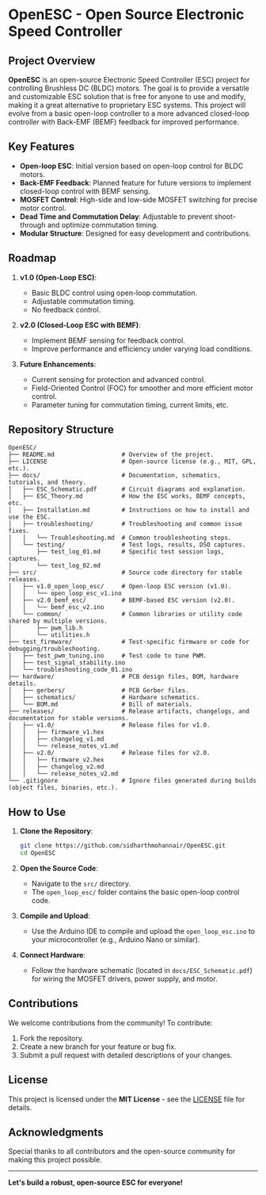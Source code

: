 
# OpenESC - Open Source Electronic Speed Controller

## Project Overview

**OpenESC** is an open-source Electronic Speed Controller (ESC) project for controlling Brushless DC (BLDC) motors. The goal is to provide a versatile and customizable ESC solution that is free for anyone to use and modify, making it a great alternative to proprietary ESC systems. This project will evolve from a basic open-loop controller to a more advanced closed-loop controller with Back-EMF (BEMF) feedback for improved performance.

## Key Features

- **Open-loop ESC**: Initial version based on open-loop control for BLDC motors.
- **Back-EMF Feedback**: Planned feature for future versions to implement closed-loop control with BEMF sensing.
- **MOSFET Control**: High-side and low-side MOSFET switching for precise motor control.
- **Dead Time and Commutation Delay**: Adjustable to prevent shoot-through and optimize commutation timing.
- **Modular Structure**: Designed for easy development and contributions.

## Roadmap

1. **v1.0 (Open-Loop ESC)**:
   - Basic BLDC control using open-loop commutation.
   - Adjustable commutation timing.
   - No feedback control.

2. **v2.0 (Closed-Loop ESC with BEMF)**:
   - Implement BEMF sensing for feedback control.
   - Improve performance and efficiency under varying load conditions.

3. **Future Enhancements**:
   - Current sensing for protection and advanced control.
   - Field-Oriented Control (FOC) for smoother and more efficient motor control.
   - Parameter tuning for commutation timing, current limits, etc.

## Repository Structure

```text
OpenESC/
├── README.md                   # Overview of the project.
├── LICENSE                     # Open-source license (e.g., MIT, GPL, etc.).
├── docs/                       # Documentation, schematics, tutorials, and theory.
│   ├── ESC_Schematic.pdf       # Circuit diagrams and explanation.
│   ├── ESC_Theory.md           # How the ESC works, BEMF concepts, etc.
│   ├── Installation.md         # Instructions on how to install and use the ESC.
│   ├── troubleshooting/        # Troubleshooting and common issue fixes.
│   │   └── Troubleshooting.md  # Common troubleshooting steps.
│   └── testing/                # Test logs, results, DSO captures.
│       ├── test_log_01.md      # Specific test session logs, captures.
│       └── test_log_02.md
├── src/                        # Source code directory for stable releases.
│   ├── v1.0_open_loop_esc/     # Open-loop ESC version (v1.0).
│   │   └── open_loop_esc_v1.ino
│   ├── v2.0_bemf_esc/          # BEMF-based ESC version (v2.0).
│   │   └── bemf_esc_v2.ino
│   └── common/                 # Common libraries or utility code shared by multiple versions.
│       ├── pwm_lib.h
│       └── utilities.h
├── test_firmware/              # Test-specific firmware or code for debugging/troubleshooting.
│   ├── test_pwm_tuning.ino     # Test code to tune PWM.
│   ├── test_signal_stability.ino
│   └── troubleshooting_code_01.ino
├── hardware/                   # PCB design files, BOM, hardware details.
│   ├── gerbers/                # PCB Gerber files.
│   ├── schematics/             # Hardware schematics.
│   └── BOM.md                  # Bill of materials.
├── releases/                   # Release artifacts, changelogs, and documentation for stable versions.
│   ├── v1.0/                   # Release files for v1.0.
│   │   ├── firmware_v1.hex
│   │   ├── changelog_v1.md
│   │   └── release_notes_v1.md
│   ├── v2.0/                   # Release files for v2.0.
│   │   ├── firmware_v2.hex
│   │   ├── changelog_v2.md
│   │   └── release_notes_v2.md
└── .gitignore                  # Ignore files generated during builds (object files, binaries, etc.).

```

## How to Use

1. **Clone the Repository**:
   ```bash
   git clone https://github.com/sidharthmohannair/OpenESC.git
   cd OpenESC
   ```

2. **Open the Source Code**:
   - Navigate to the `src/` directory.
   - The `open_loop_esc/` folder contains the basic open-loop control code.

3. **Compile and Upload**:
   - Use the Arduino IDE to compile and upload the `open_loop_esc.ino` to your microcontroller (e.g., Arduino Nano or similar).

4. **Connect Hardware**:
   - Follow the hardware schematic (located in `docs/ESC_Schematic.pdf`) for wiring the MOSFET drivers, power supply, and motor.

## Contributions

We welcome contributions from the community! To contribute:
1. Fork the repository.
2. Create a new branch for your feature or bug fix.
3. Submit a pull request with detailed descriptions of your changes.

## License

This project is licensed under the **MIT License** - see the [LICENSE](LICENSE) file for details.

## Acknowledgments

Special thanks to all contributors and the open-source community for making this project possible.

---

**Let's build a robust, open-source ESC for everyone!**
